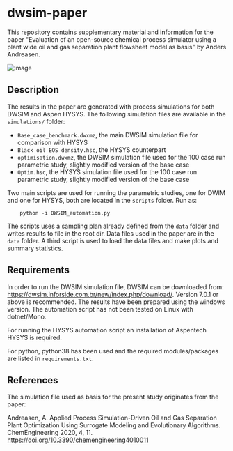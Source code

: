 # dwsim-paper
This repository contains supplementary material and information for the paper "Evaluation of an open-source chemical process simulator using a plant wide oil and gas separation plant flowsheet model as basis" by Anders Andreasen. 

![image](https://user-images.githubusercontent.com/58475535/144512151-81bf3f1f-4b1c-4ed5-972c-b9468d1ec3a7.png)

## Description
The results in the paper are generated with process simulations for both DWSIM and Aspen HYSYS. The following simulation files are available in the `simulations/` folder:

* `Base_case_benchmark.dwxmz`, the main DWSIM simulation file for comparison with HYSYS
* `Black oil EOS density.hsc`, the HYSYS counterpart
* `optimisation.dwxmz`, the DWSIM simulation file used for the 100 case run parametric study, slightly modified version of the base case
* `Optim.hsc`, the HYSYS simulation file used for the 100 case run parametric study, slightly modified version of the base case

Two main scripts are used for running the parametric studies, one for DWIM and one for HYSYS, both are located in the `scripts` folder. Run as: 

```
    python -i DWSIM_automation.py
```

The scripts uses a sampling plan already defined from the `data` folder and writes results to file in the root dir. Data files used in the paper are in the `data` folder. A third script is used to load the data files and make plots and summary statistics. 

## Requirements
In order to run the DWSIM simulation file, DWSIM can be downloaded from: https://dwsim.inforside.com.br/new/index.php/download/. Version 7.0.1 or above is recommended. The results have been prepared using the windows version. The automation script has not been tested on Linux with dotnet/Mono. 

For running the HYSYS automation script an installation of Aspentech HYSYS is required. 

For python, python38 has been used and the required modules/packages are listed in `requirements.txt`.

## References 
The simulation file used as basis for the present study originates from the paper: 

Andreasen, A. Applied Process Simulation-Driven Oil and Gas Separation Plant Optimization Using Surrogate Modeling and Evolutionary Algorithms. ChemEngineering 2020, 4, 11. https://doi.org/10.3390/chemengineering4010011
